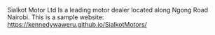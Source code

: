 Sialkot Motor Ltd Is a leading motor dealer located along Ngong Road Nairobi.
This is a sample website: https://kennedywaweru.github.io/SialkotMotors/
